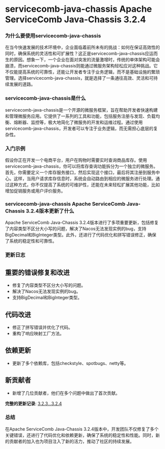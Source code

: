 # servicecomb-java-chassis Apache ServiceComb Java-Chassis 3.2.4
### 为什么要使用servicecomb-java-chassis

在当今快速发展的技术环境中，企业面临着前所未有的挑战：如何在保证高效性的同时，确保系统的灵活性和可扩展性？这正是servicecomb-java-chassis应运而生的原因。想象一下，一个企业在面对突发的流量激增时，传统的单体架构可能会崩溃，而servicecomb-java-chassis则能通过微服务架构轻松应对这种挑战。它不仅能提高系统的可靠性，还能让开发者专注于业务逻辑，而不是基础设施的繁琐管理。选择servicecomb-java-chassis，就是选择了一条通往高效、灵活和可持续发展的道路。

### servicecomb-java-chassis是什么

servicecomb-java-chassis是一个开源的微服务框架，旨在帮助开发者快速构建和管理微服务应用。它提供了一系列的工具和功能，包括服务注册与发现、负载均衡、熔断器、监控等，极大地简化了微服务的开发和运维过程。通过使用servicecomb-java-chassis，开发者可以专注于业务逻辑，而无需担心底层的复杂性。

### 入门示例

假设你正在开发一个电商平台，用户在购物时需要实时查询商品库存。使用servicecomb-java-chassis，你可以将库存查询功能拆分为一个独立的微服务。首先，你需要定义一个库存服务接口，然后实现这个接口，最后将其注册到服务中心。这样，当用户请求库存信息时，系统会自动路由到相应的微服务进行处理。通过这种方式，你不仅提高了系统的可维护性，还能在未来轻松扩展其他功能，比如增加促销服务或用户评价服务。

### servicecomb-java-chassis Apache ServiceComb Java-Chassis 3.2.4版本更新了什么

Apache ServiceComb Java-Chassis 3.2.4版本进行了多项重要更新，包括修复了内容类型不区分大小写的问题，解决了Nacos无法发现实例的bug，支持BigDecimal和BigInteger类型。此外，还进行了代码优化和拼写错误修正，确保了系统的稳定性和可靠性。

### 更新日志

## 重要的错误修复和改进
- 修复了内容类型不区分大小写的问题。
- 解决了Nacos无法发现实例的bug。
- 支持BigDecimal和BigInteger类型。

## 代码改进
- 修正了拼写错误并优化了代码。
- 重构了响应映射工厂方法。

## 依赖更新
- 更新了多个依赖库，包括checkstyle、spotbugs、netty等。

## 新贡献者
- 新增了几位贡献者，他们在多个问题中做出了首次贡献。

**完整的更新记录**: [3.2.3...3.2.4](https://github.com/apache/servicecomb-java-chassis/compare/3.2.3...3.2.4)

### 总结

在Apache ServiceComb Java-Chassis 3.2.4版本中，开发团队不仅修复了多个关键错误，还进行了代码优化和依赖更新，确保了系统的稳定性和性能。同时，新的贡献者的加入也为项目注入了新的活力，推动了社区的持续发展。